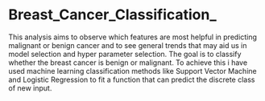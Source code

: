 # Breast_Cancer_Classification_
 This analysis aims to observe which features are most helpful in predicting malignant or benign cancer and to see general trends that may aid us in model selection and hyper parameter selection. The goal is to classify whether the breast cancer is benign or malignant. To achieve this i have used machine learning classification methods like Support Vector Machine and Logistic Regression to fit a function that can predict the discrete class of new input.
